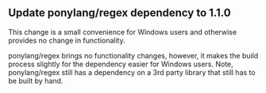 ## Update ponylang/regex dependency to 1.1.0

This change is a small convenience for Windows users and otherwise provides no change in functionality.

ponylang/regex brings no functionality changes, however, it makes the build process slightly for the dependency easier for Windows users. Note, ponylang/regex still has a dependency on a 3rd party library that still has to be built by hand.